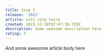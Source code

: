 ```yaml
---
title: Sing 2
release: '2021'
article: Lets sing twice
created: 2023-12-18T07:47:38.729Z
description: Some awesome description here
rating: 3
---
```


And some awesome article body here
